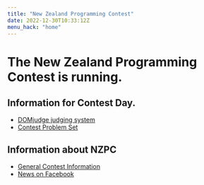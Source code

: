 ```yaml
---
title: "New Zealand Programming Contest"
date: 2022-12-30T10:33:12Z
menu_hack: "home"
---
```

# The New Zealand Programming Contest is running.

## Information for Contest Day. 
* [DOMjudge judging system](https://domserver.csse.canterbury.ac.nz/public)
* [Contest Problem Set](/ProblemSets/NZPC_2025_Contest.pdf)

## Information about NZPC

* [General Contest Information](/about/)
* [News on Facebook](https://www.facebook.com/groups/625379865871965)